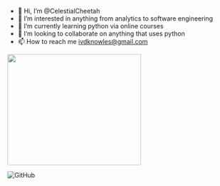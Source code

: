 - 👋 Hi, I’m @CelestialCheetah
- 👀 I’m interested in anything from analytics to software engineering
- 🌱 I’m currently learning python via online courses
- 💞️ I’m looking to collaborate on anything that uses python
- 📫 How to reach me ivdknowles@gmail.com
<!---
![image](https://user-images.githubusercontent.com/53583290/113635738-2b63d100-963f-11eb-82cd-03edda8a6140.png)
--->

<img src="https://user-images.githubusercontent.com/53583290/113635738-2b63d100-963f-11eb-82cd-03edda8a6140.png" width="300" height="250">

<!---
CelestialCheetah/CelestialCheetah is a ✨ special ✨ repository because its `README.md` (this file) appears on your GitHub profile.
You can click the Preview link to take a look at your changes.
--->
![GitHub](https://img.shields.io/github/license/CelestialCheetah/QLX-Project?color=red&label=gem&style=flat-square)
